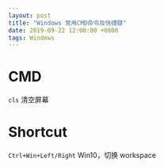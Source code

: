 ```yaml
---
layout: post
title: "Windows 常用CMD命令及快捷键"
date: 2019-09-22 12:00:00 +0800
tags: Windows
---
```


# CMD

`cls`
清空屏幕

# Shortcut

`Ctrl+Win+Left/Right`
Win10，切换 workspace
